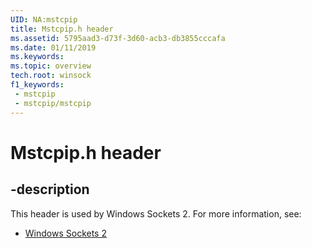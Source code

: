 ```yaml
---
UID: NA:mstcpip
title: Mstcpip.h header
ms.assetid: 5795aad3-d73f-3d60-acb3-db3855cccafa
ms.date: 01/11/2019
ms.keywords: 
ms.topic: overview
tech.root: winsock
f1_keywords:
 - mstcpip
 - mstcpip/mstcpip
---
```


# Mstcpip.h header


## -description

This header is used by Windows Sockets 2. For more information, see:

- [Windows Sockets 2](../_winsock/index.md)

